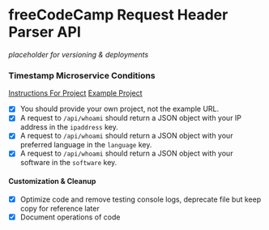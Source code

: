# freeCodeCamp Request Header Parser API

*placeholder for versioning & deployments*

### Timestamp Microservice Conditions

[Instructions For Project](https://www.freecodecamp.org/learn/back-end-development-and-apis/back-end-development-and-apis-projects/request-header-parser-microservice)
[Example Project](https://request-header-parser-microservice.freecodecamp.rocks/)

- [x] You should provide your own project, not the example URL.
- [x] A request to `/api/whoami` should return a JSON object with your IP address in the `ipaddress` key.
- [x] A request to `/api/whoami` should return a JSON object with your preferred language in the `language` key.
- [x] A request to `/api/whoami` should return a JSON object with your software in the `software` key.

#### Customization & Cleanup
- [x] Optimize code and remove testing console logs, deprecate file but keep copy for reference later
- [x] Document operations of code